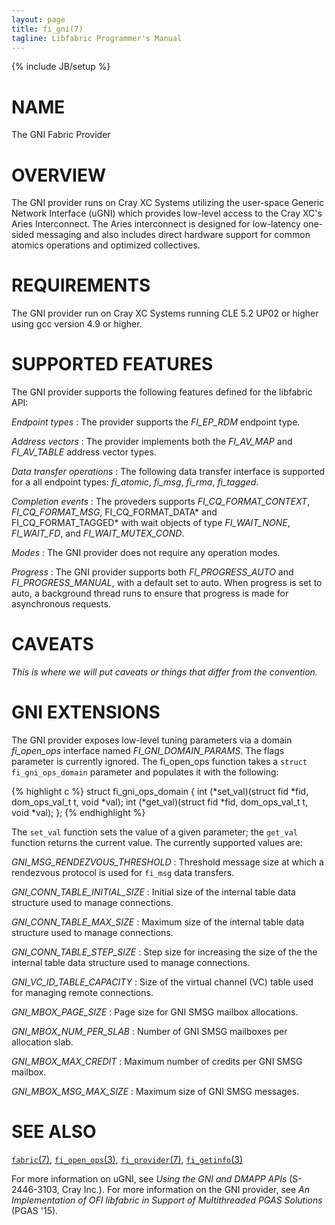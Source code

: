 ```yaml
---
layout: page
title: fi_gni(7)
tagline: Libfabric Programmer's Manual
---
```

{% include JB/setup %}

# NAME

The GNI Fabric Provider

# OVERVIEW

The GNI provider runs on Cray XC Systems utilizing the user-space
Generic Network Interface (uGNI) which provides low-level access to
the Cray XC's Aries Interconnect.  The Aries interconnect is designed
for low-latency one-sided messaging and also includes direct hardware
support for common atomics operations and optimized collectives.

# REQUIREMENTS

The GNI provider run on Cray XC Systems running CLE 5.2 UP02 or
higher using gcc version 4.9 or higher.

# SUPPORTED FEATURES

The GNI provider supports the following features defined for the
libfabric API:

*Endpoint types*
: The provider supports the *FI_EP_RDM* endpoint type.

*Address vectors*
: The provider implements both the *FI_AV_MAP* and *FI_AV_TABLE*
  address vector types.

*Data transfer operations*
: The following data transfer interface is supported for a all endpoint
  types: *fi_atomic*, *fi_msg*, *fi_rma*, *fi_tagged*.

*Completion events*
: The proveders supports *FI_CQ_FORMAT_CONTEXT*, *FI_CQ_FORMAT_MSG*,
  FI_CQ_FORMAT_DATA* and FI_CQ_FORMAT_TAGGED* with wait objects of type
  *FI_WAIT_NONE*, *FI_WAIT_FD*, and *FI_WAIT_MUTEX_COND*.

*Modes*
: The GNI provider does not require any operation modes.

*Progress*
: The GNI provider supports both *FI_PROGRESS_AUTO* and
  *FI_PROGRESS_MANUAL*, with a default set to auto.  When progress is
  set to auto, a background thread runs to ensure that progress is
  made for asynchronous requests.

# CAVEATS

*This is where we will put caveats or things that differ from the convention.*

# GNI EXTENSIONS

The GNI provider exposes low-level tuning parameters via a domain
*fi_open_ops* interface named *FI_GNI_DOMAIN_PARAMS*.  The flags
parameter is currently ignored.  The fi_open_ops function takes a
`struct fi_gni_ops_domain` parameter and populates it with the
following:

{% highlight c %}
struct fi_gni_ops_domain {
	int (*set_val)(struct fid *fid, dom_ops_val_t t, void *val);
	int (*get_val)(struct fid *fid, dom_ops_val_t t, void *val);
};
{% endhighlight %}

The `set_val` function sets the value of a given parameter; the
`get_val` function returns the current value.  The currently supported
values are:

*GNI_MSG_RENDEZVOUS_THRESHOLD*
: Threshold message size at which a rendezvous protocol is used for
  `fi_msg` data transfers.

*GNI_CONN_TABLE_INITIAL_SIZE*
: Initial size of the internal table data structure used to manage
  connections.

*GNI_CONN_TABLE_MAX_SIZE*
: Maximum size of the internal table data structure used to manage
  connections.

*GNI_CONN_TABLE_STEP_SIZE*
: Step size for increasing the size of the the internal table data
  structure used to manage connections.

*GNI_VC_ID_TABLE_CAPACITY*
: Size of the virtual channel (VC) table used for managing remote
  connections.

*GNI_MBOX_PAGE_SIZE*
: Page size for GNI SMSG mailbox allocations.

*GNI_MBOX_NUM_PER_SLAB*
: Number of GNI SMSG mailboxes per allocation slab.

*GNI_MBOX_MAX_CREDIT*
: Maximum number of credits per GNI SMSG mailbox.

*GNI_MBOX_MSG_MAX_SIZE*
:  Maximum size of GNI SMSG messages.

# SEE ALSO

[`fabric`(7)](fabric.7.html),
[`fi_open_ops`(3)](fi_open_ops.3.html),
[`fi_provider`(7)](fi_provider.7.html),
[`fi_getinfo`(3)](fi_getinfo.3.html)

For more information on uGNI, see *Using the GNI and DMAPP APIs*
(S-2446-3103, Cray Inc.).  For more information on the GNI provider,
see *An Implementation of OFI libfabric in Support of Multithreaded
PGAS Solutions* (PGAS '15).

